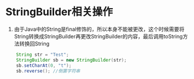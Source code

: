# StringBuilder相关操作

1. 由于Java中的String是final修饰的，所以本身不能被更改，这个时候需要将String转换成StringBuilder再更改StringBuilder的内容，最后调用toString方法转换回String

```java
    String str = "Test";
    StringBuilder sb = new StringBuilder(str);
    sb.setCharAt(0, "t");
    sb.reverse(); //倒置字符串
```